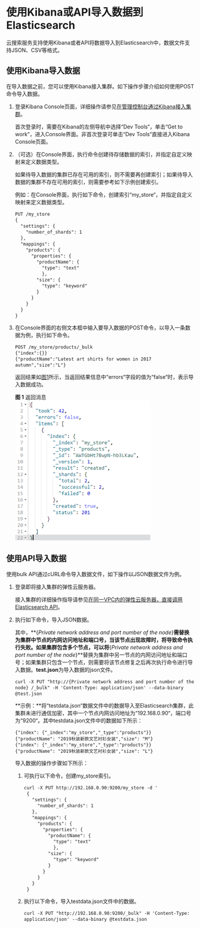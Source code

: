 # 使用Kibana或API导入数据到Elasticsearch<a name="css_01_0024"></a>

云搜索服务支持使用Kibana或者API将数据导入到Elasticsearch中，数据文件支持JSON、CSV等格式。

## 使用Kibana导入数据<a name="section1430231820400"></a>

在导入数据之前，您可以使用Kibana接入集群。如下操作步骤介绍如何使用POST命令导入数据。

1.  登录Kibana Console页面，详细操作请参见[在管理控制台通过Kibana接入集群](接入集群.md#section9848115695612)。

    首次登录时，需要在Kibana的左侧导航中选择“Dev Tools“，单击“Get to work“，进入Console界面。非首次登录可单击“Dev Tools“直接进入Kibana Console页面。

2.  （可选）在Console界面，执行命令创建待存储数据的索引，并指定自定义映射来定义数据类型。

    如果待导入数据的集群已存在可用的索引，则不需要再创建索引；如果待导入数据的集群不存在可用的索引，则需要参考如下示例创建索引。

    例如：在Console界面，执行如下命令，创建索引“my\_store“，并指定自定义映射来定义数据类型。

    ```
    PUT /my_store
    {
      "settings": {
        "number_of_shards": 1
      },
      "mappings": {
        "products": {
          "properties": {
            "productName": {
              "type": "text"
              },
            "size": {
              "type": "keyword"
            }
          }
        }
      }
    }
    ```

3.  在Console界面的右侧文本框中输入要导入数据的POST命令，以导入一条数据为例，执行如下命令。

    ```
    POST /my_store/products/_bulk 
    {"index":{}} 
    {"productName":"Latest art shirts for women in 2017 autumn","size":"L"}
    ```

    返回结果如[图1](#fig93061932172813)所示，当返回结果信息中“errors“字段的值为“false“时，表示导入数据成功。

    **图 1**  返回消息<a name="fig93061932172813"></a>  
    ![](figures/返回消息.png "返回消息")


## 使用API导入数据<a name="section239718062912"></a>

使用bulk API通过cURL命令导入数据文件，如下操作以JSON数据文件为例。

1.  登录即将接入集群的弹性云服务器。

    接入集群的详细操作指导请参见[在同一VPC内的弹性云服务器，直接调用Elasticsearch API](接入集群.md#section16223134914582)。

2.  执行如下命令，导入JSON数据。

    其中，**\{_Private network address and port number of the node_\}**需替换为集群中节点的内网访问地址和端口号，当该节点出现故障时，将导致命令执行失败。如果集群包含多个节点，可以将**\{_Private network address and port number of the node_\}**替换为集群中另一节点的内网访问地址和端口号；如果集群只包含一个节点，则需要将该节点修复之后再次执行命令进行导入数据。**test.json**为导入数据的json文件。

    ```
    curl -X PUT "http://{Private network address and port number of the node} /_bulk" -H 'Content-Type: application/json' --data-binary @test.json
    ```

    **示例：**将“testdata.json“数据文件中的数据导入至Elasticsearch集群，此集群未进行通信加密，其中一个节点内网访问地址为“192.168.0.90“，端口号为“9200“。其中testdata.json文件中的数据如下所示：

    ```
    {"index": {"_index":"my_store","_type":"products"}}
    {"productName": "2019秋装新款文艺衬衫女装","size": "M"}
    {"index": {"_index":"my_store","_type":"products"}}
    {"productName": "2019秋装新款文艺衬衫女装","size": "L"}
    ```

    导入数据的操作步骤如下所示：

    1.  可执行以下命令，创建my\_store索引。

        ```
        curl -X PUT http://192.168.0.90:9200/my_store -d '  
         { 
           "settings": { 
             "number_of_shards": 1 
           }, 
           "mappings": { 
             "products": { 
               "properties": { 
                 "productName": { 
                   "type": "text" 
                   }, 
                 "size": { 
                   "type": "keyword" 
                 } 
               } 
             } 
           } 
         }
        ```

    2.  执行以下命令，导入testdata.json文件中的数据。

        ```
        curl -X PUT "http://192.168.0.90:9200/_bulk" -H 'Content-Type: application/json' --data-binary @testdata.json
        ```



